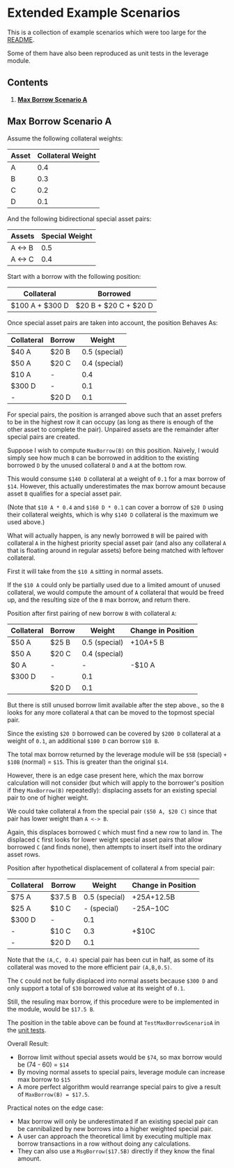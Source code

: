 # Extended Example Scenarios

This is a collection of example scenarios which were too large for the [README](./README.md).

Some of them have also been reproduced as unit tests in the leverage module.

## Contents

1. **[Max Borrow Scenario A](#max-borrow-scenario-a)**

## Max Borrow Scenario A

Assume the following collateral weights:

| Asset | Collateral Weight |
| ----- | ----------------- |
|   A   |       0.4         |
|   B   |       0.3         |
|   C   |       0.2         |
|   D   |       0.1         |

And the following bidirectional special asset pairs:

| Assets  | Special Weight |
| ------- | -------------- |
| A <-> B |      0.5       |
| A <-> C |      0.4       |

Start with a borrow with the following position:

| Collateral      | Borrowed              |
| --------------- | --------------------- |
| $100 A + $300 D | $20 B + $20 C + $20 D |

Once special asset pairs are taken into account, the position Behaves As:

| Collateral | Borrow | Weight              |
| ---------- | ------ | ------------------- |
| $40 A      | $20 B  | 0.5 (special)       |
| $50 A      | $20 C  | 0.4 (special)       |
| $10 A      | -      | 0.4                 |
| $300 D     | -      | 0.1                 |
| -          | $20 D  | 0.1                 |

For special pairs, the position is arranged above such that an asset prefers to be in the highest row it can occupy (as long as there is enough of the other asset to complete the pair).
Unpaired assets are the remainder after special pairs are created.

Suppose I wish to compute `MaxBorrow(B)` on this position.
Naively, I would simply see how much `B` can be borrowed in addition to the existing borrowed `D` by the unused collateral `D` and `A` at the bottom row.

This would consume `$140 D` collateral at a weight of `0.1` for a max borrow of `$14`.
However, this actually underestimates the max borrow amount because asset `B` qualifies for a special asset pair.

(Note that `$10 A * 0.4` and `$160 D * 0.1` can cover a borrow of `$20 D` using their collateral weights, which is why `$140 D` collateral is the maximum we used above.)

What will actually happen, is any newly borrowed `B` will be paired with collateral `A` in the highest priority special asset pair (and also any collateral `A` that is floating around in regular assets) before being matched with leftover collateral.

First it will take from the `$10 A` sitting in normal assets.

If the `$10 A` could only be partially used due to a limited amount of unused collateral, we would compute the amount of `A` collateral that would be freed up, and the resulting size of the `B` max borrow, and return there.

Position after first pairing of new borrow `B` with collateral `A`:

| Collateral | Borrow | Weight            | Change in Position |
| ---------- | ------ | ----------------- | ------------------ |
| $50 A      | $25 B  | 0.5 (special)     | +$10 A       +$5 B |
| $50 A      | $20 C  | 0.4 (special)     |                    |
| $0 A       | -      | -                 | -$10 A             |
| $300 D     | -      | 0.1               |                    |
|            | $20 D  | 0.1               |                    |

But there is still unused borrow limit available after the step above., so the `B` looks for any more collateral `A` that can be moved to the topmost special pair.

Since the existing `$20 D` borrowed can be covered by `$200 D` collateral at a weight of `0.1`, an additional `$100 D` can borrow `$10 B`.

The total max borrow returned by the leverage module will be `$5B` (special) `+ $10B` (normal) = `$15`. This is greater than the original `$14`.

However, there is an edge case present here, which the max borrow calculation will not consider (but which will apply to the borrower's position if they `MaxBorrow(B)` repeatedly): displacing assets for an existing special pair to one of higher weight.

We could take collateral `A` from the special pair `($50 A, $20 C)` since that pair has lower weight than `A <-> B`.

Again, this displaces borrowed `C` which must find a new row to land in.
The displaced `C` first looks for lower weight special asset pairs that allow borrowed `C` (and finds none), then attempts to insert itself into the ordinary asset rows.

Position after hypothetical displacement of collateral `A` from special pair:

| Collateral | Borrow  | Weight            | Change in Position |
| ---------- | ------- | ----------------- | ------------------ |
| $75 A      | $37.5 B | 0.5 (special)     | +$25A      +$12.5B |
| $25 A      | $10 C   | -   (special)     | -$25A        -$10C |
| $300 D     | -       | 0.1               |                    |
| -          | $10 C   | 0.3               |              +$10C |
| -          | $20 D   | 0.1               |                    |

Note that the `(A,C, 0.4)` special pair has been cut in half, as some of its collateral was moved to the more efficient pair `(A,B,0.5)`.

The `C` could not be fully displaced into normal assets because `$300 D` and only support a total of `$30` borrowed value at its weight of `0.1`.

Still, the resuling max borrow, if this procedure were to be implemented in the module, would be `$17.5 B`.

The position in the table above can be found at `TestMaxBorrowScenarioA` in the [unit tests](./types/documented_test.go).

Overall Result:

- Borrow limit without special assets would be `$74`, so max borrow would be (74 - 60) = `$14`
- By moving normal assets to special pairs, leverage module can increase max borrow to `$15`
- A more perfect algorithm would rearrange special pairs to give a result of `MaxBorrow(B) = $17.5`.

Practical notes on the edge case:

- Max borrow will only be underestimated if an existing special pair can be cannibalized by new borrows into a higher weighted special pair.
- A user can approach the theoretical limit by executing multiple max borrow transactions in a row without doing any calculations.
- They can also use a `MsgBorrow($17.5B)` directly if they know the final amount.
